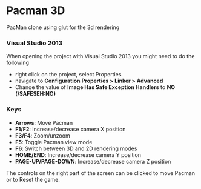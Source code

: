 Pacman 3D
=========

PacMan clone using glut for the 3d rendering

### Visual Studio 2013
When opening the project with Visual Studio 2013 you might need to do the following
- right click on the project, select Properties
- navigate to **Configuration Properties > Linker > Advanced**
- Change the value of **Image Has Safe Exception Handlers** to **NO (/SAFESEH:NO)**

### Keys
- **Arrows**: Move Pacman
- **F1/F2**: Increase/decrease camera X position
- **F3/F4**: Zoom/unzoom
- **F5**: Toggle Pacman view mode
- **F6**: Switch between 3D and 2D rendering modes
- **HOME/END**: Increase/decrease camera Y position
- **PAGE-UP/PAGE-DOWN**: Increase/decrease camera Z position

The controls on the right part of the screen can be clicked to move Pacman or to Reset the game.
